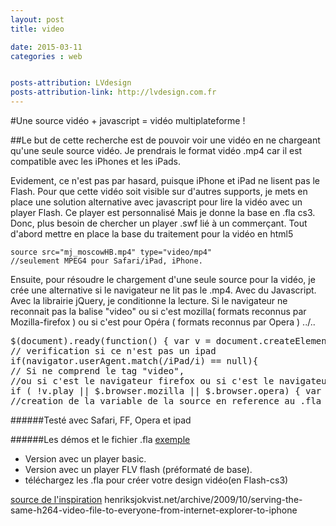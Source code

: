 ```yaml
---
layout: post
title: video

date: 2015-03-11
categories : web


posts-attribution: LVdesign
posts-attribution-link: http://lvdesign.com.fr
---
```


#Une source vidéo + javascript = vidéo multiplateforme !

##Le but de cette recherche est de pouvoir voir une vidéo en ne chargeant qu'une seule source vidéo.
Je prendrais le format vidéo .mp4 car il est compatible avec les iPhones et les iPads.




Evidement, ce n'est pas par hasard, puisque iPhone et iPad ne lisent pas le Flash.
Pour que cette vidéo soit visible sur d'autres supports, je mets en place une solution alternative avec javascript pour lire la vidéo avec un player Flash.
Ce player est personnalisé Mais je donne la base en .fla cs3. Donc, plus besoin de chercher un player .swf lié à un commerçant.
Tout d'abord mettre en place la base du traitement pour la vidéo en html5

```
source src="mj_moscowHB.mp4" type="video/mp4" 
//seulement MPEG4 pour Safari/iPad, iPhone.
```

Ensuite, pour résoudre le chargement d'une seule source pour la vidéo, je crée une alternative si le navigateur ne lit pas le .mp4. Avec du Javascript. Avec la librairie jQuery, je conditionne la lecture. 
Si le navigateur ne reconnait pas la balise "video" 
ou si c'est mozilla( formats reconnus par Mozilla-firefox ) 
ou si c'est pour Opéra ( formats reconnus par Opera )
../.. 

<pre>
$(document).ready(function() { var v = document.createElement("video"); // creation du tag video pour vérifier que le navigateur comprend ce tag 
// verification si ce n'est pas un ipad 
if(navigator.userAgent.match(/iPad/i) == null){
// Si ne comprend le tag "video", 
//ou si c'est le navigateur firefox ou si c'est le navigateur opera , alors direction lecteur Flash.
if ( !v.play || $.browser.mozilla || $.browser.opera) { var params = { allowfullscreen: "true", allowscriptaccess: "always" }; 
//creation de la variable de la source en reference au .fla var flashvars = { myFlashVar: "mj_moscowHB.mp4" }; swfobject.embedSWF("myVideotestFlashVar.swf", "demo-video-flash", "320", "240", "9.0.0", "expressInstall.swf", flashvars, params); } } });
</pre>

######Testé avec Safari, FF, Opera et ipad

######Les démos et le fichier .fla
[exemple](https://github.com/lvdesign/video-html5.git)
* Version avec un player basic.
* Version avec un player FLV flash (préformaté de base).
* téléchargez les .fla pour créer votre design vidéo(en Flash-cs3)

[source de l'inspiration](http://henriksjokvist.net/archive/2009/10/serving-the-same-h264-video-file-to-everyone-from-internet-explorer-to-iphone") henriksjokvist.net/archive/2009/10/serving-the-same-h264-video-file-to-everyone-from-internet-explorer-to-iphone